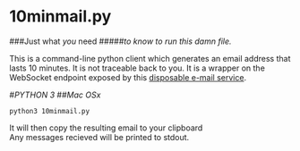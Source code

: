 # 10minmail.py
###Just what *you* need
#####_to know to run this damn file._


This is a command-line python client which generates an email address that lasts 10 minutes. It is not traceable back to you. It is a wrapper on the WebSocket endpoint exposed by this [disposable e-mail service](https://dropmail.me/en/).

#*PYTHON 3*
##_Mac OSx_

`python3 10minmail.py`

It will then copy the resulting email to your clipboard
<br>
Any messages recieved will be printed to stdout.
